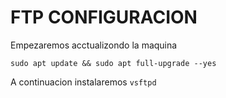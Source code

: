 # FTP CONFIGURACION


Empezaremos acctualizondo la maquina
~~~
sudo apt update && sudo apt full-upgrade --yes
~~~

A continuacion instalaremos <code>vsftpd</code>